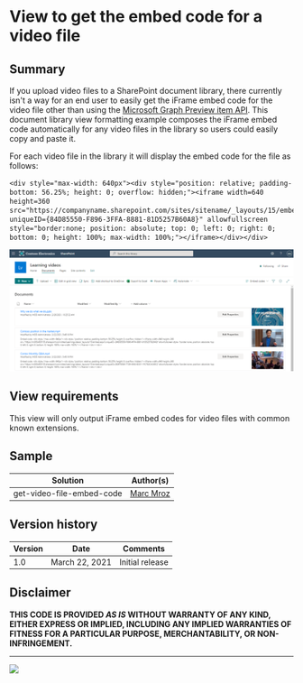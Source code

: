 # View to get the embed code for a video file

## Summary
If you upload video files to a SharePoint document library, there currently isn't a way for an end user to easily get the iFrame embed code for the video file other than using the [Microsoft Graph Preview item API](https://docs.microsoft.com/en-us/graph/api/driveitem-preview). This document library view formatting example composes the iFrame embed code automatically for any video files in the library so users could easily copy and paste it.

For each video file in the library it will display the embed code for the file as follows:

```
<div style="max-width: 640px"><div style="position: relative; padding-bottom: 56.25%; height: 0; overflow: hidden;"><iframe width=640 height=360 src="https://companyname.sharepoint.com/sites/sitename/_layouts/15/embed.aspx?uniqueID={84D85550-F896-3FFA-8881-81D5257B60A8}" allowfullscreen style="border:none; position: absolute; top: 0; left: 0; right: 0; bottom: 0; height: 100%; max-width: 100%;"></iframe></div></div>
```

![Video file embed code format layout screenshot](./assets/screenshot.png)

## View requirements

This view will only output iFrame embed codes for video files with common known extensions. 

## Sample

Solution|Author(s)
--------|---------
get-video-file-embed-code | [Marc Mroz](https://twitter.com/marcmroz)

## Version history

Version|Date|Comments
-------|----|--------
1.0|March 22, 2021|Initial release

## Disclaimer
**THIS CODE IS PROVIDED *AS IS* WITHOUT WARRANTY OF ANY KIND, EITHER EXPRESS OR IMPLIED, INCLUDING ANY IMPLIED WARRANTIES OF FITNESS FOR A PARTICULAR PURPOSE, MERCHANTABILITY, OR NON-INFRINGEMENT.**

---
<img src="https://pnptelemetry.azurewebsites.net/sp-dev-list-formatting/view-samples/get-video-file-embed-code" />